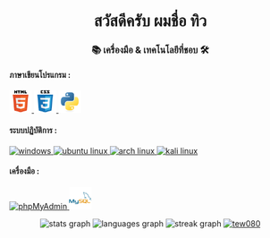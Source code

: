 <h1 align = "center">สวัสดีครับ ผมชื่อ ทิว</h1>
 <h3 align="center">📚 เครื่องมือ & เทคโนโลยีที่ชอบ 🛠️</h3>
 <p align="left">
    <h4>ภาษาเขียนโปรแกรม :</h4>
   <a href="https://www.w3.org/html/" target="_blank" rel="noreferrer">
     <img src="https://raw.githubusercontent.com/devicons/devicon/master/icons/html5/html5-original-wordmark.svg" alt="html5" width="40" height="40" />
   </a>
   <a href="https://www.w3schools.com/css/" target="_blank" rel="noreferrer">
     <img src="https://raw.githubusercontent.com/devicons/devicon/master/icons/css3/css3-original-wordmark.svg" alt="css3" width="40" height="40" />
   </a>
   <a href="https://www.python.org" target="_blank" rel="noreferrer">
     <img src="https://raw.githubusercontent.com/devicons/devicon/master/icons/python/python-original.svg" alt="python" width="40" height="40" />
   </a>
 </p>

  <p align="left">
    <h4>ระบบปฏิบัติการ :</h4>
   <a href="https://www.microsoft.com/th-th/windows/?r=1" target="_blank" rel="noreferrer">
     <img src="https://www.csn.edu/sites/default/files/image/0021/209703/Windows-11-Icon.jpg" alt="windows" width="40" height="40" />
   </a>    
   <a href="https://ubuntu.com/" target="_blank" rel="noreferrer">
     <img src="https://upload.wikimedia.org/wikipedia/commons/9/9e/UbuntuCoF.svg" alt="ubuntu linux" width="40" height="40" />
   </a>
   <a href="https://archlinux.org/" target="_blank" rel="noreferrer">
     <img src="https://archlinux.org/static/logos/archlinux-logo-dark-scalable.518881f04ca9.svg" alt="arch linux" width="40" height="40" />
   </a>
   <a href="https://www.kali.org" target="_blank" rel="noreferrer">
     <img src="https://www.kali.org/images/kali-logo.svg" alt="kali linux" width="40" height="40" />
   </a>
 </p>

  <p align="left">
    <h4>เครื่องมือ :</h4>
    <a href="https://www.phpmyadmin.net/" target="_blank" rel="noreferrer">
     <img src="https://www.phpmyadmin.net/static/images/logo-og.png" alt="phpMyAdmin" width="40" height="40" />
   </a>
   <a href="https://www.mysql.com/" target="_blank" rel="noreferrer">
     <img src="https://raw.githubusercontent.com/devicons/devicon/master/icons/mysql/mysql-original-wordmark.svg" alt="mysql" width="40" height="40" />
   </a>
 </p>
 
<div align="center">
  <img src="https://github-readme-stats.vercel.app/api?username=tew080&hide_title=false&hide_rank=false&show_icons=true&include_all_commits=true&count_private=true&disable_animations=false&theme=dracula&locale=en&hide_border=false&order=1" height="150" alt="stats graph"  />

  <img src="https://github-readme-stats.vercel.app/api/top-langs?username=tew080&locale=en&hide_title=false&layout=compact&card_width=320&langs_count=10&theme=dracula&hide_border=false&order=2" height="150" alt="languages graph"  />

  <img src="https://streak-stats.demolab.com?user=tew080&locale=en&mode=daily&theme=dracula&hide_border=false&border_radius=5&order=3" height="150" alt="streak graph"  />

  <a href="https://github.com/ryo-ma/github-profile-trophy">
    <img src="https://github-profile-trophy.vercel.app/?username=tew080&theme=dracula" alt="tew080" />
  </a>
</div>
